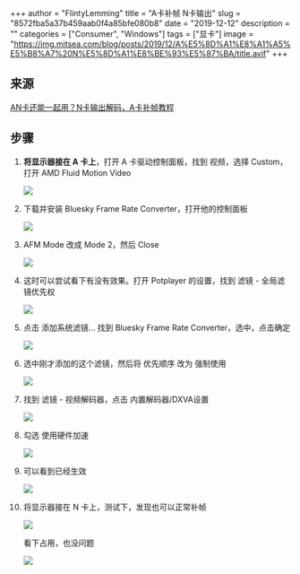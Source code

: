 +++
author = "FlintyLemming"
title = "A卡补帧 N卡输出"
slug = "8572fba5a37b459aab0f4a85bfe080b8"
date = "2019-12-12"
description = ""
categories = ["Consumer", "Windows"]
tags = ["显卡"]
image = "https://img.mitsea.com/blog/posts/2019/12/A%E5%8D%A1%E8%A1%A5%E5%B8%A7%20N%E5%8D%A1%E8%BE%93%E5%87%BA/title.avif"
+++

## 来源

[AN卡还能一起用？N卡输出解码，A卡补帧教程](https://www.bilibili.com/video/av9751675)

## 步骤

1. **将显示器接在 A 卡上**，打开 A 卡驱动控制面板，找到 视频，选择 Custom，打开 AMD Fluid Motion Video

    ![](https://img.mitsea.com/blog/posts/2019/12/A%E5%8D%A1%E8%A1%A5%E5%B8%A7%20N%E5%8D%A1%E8%BE%93%E5%87%BA/1.avif)

2. 下载并安装 Bluesky Frame Rate Converter，打开他的控制面板

    ![](https://img.mitsea.com/blog/posts/2019/12/A%E5%8D%A1%E8%A1%A5%E5%B8%A7%20N%E5%8D%A1%E8%BE%93%E5%87%BA/2.avif)

3. AFM Mode 改成 Mode 2，然后 Close

    ![](https://img.mitsea.com/blog/posts/2019/12/A%E5%8D%A1%E8%A1%A5%E5%B8%A7%20N%E5%8D%A1%E8%BE%93%E5%87%BA/3.avif)

4. 这时可以尝试看下有没有效果。打开 Potplayer 的设置，找到 滤镜 - 全局滤镜优先权

    ![](https://img.mitsea.com/blog/posts/2019/12/A%E5%8D%A1%E8%A1%A5%E5%B8%A7%20N%E5%8D%A1%E8%BE%93%E5%87%BA/4.avif)

5. 点击 添加系统滤镜… 找到 Bluesky Frame Rate Converter，选中，点击确定

    ![](https://img.mitsea.com/blog/posts/2019/12/A%E5%8D%A1%E8%A1%A5%E5%B8%A7%20N%E5%8D%A1%E8%BE%93%E5%87%BA/5.avif)

6. 选中刚才添加的这个滤镜，然后将 优先顺序 改为 强制使用

    ![](https://img.mitsea.com/blog/posts/2019/12/A%E5%8D%A1%E8%A1%A5%E5%B8%A7%20N%E5%8D%A1%E8%BE%93%E5%87%BA/6.avif)

7. 找到 滤镜 - 视频解码器，点击 内置解码器/DXVA设置

    ![](https://img.mitsea.com/blog/posts/2019/12/A%E5%8D%A1%E8%A1%A5%E5%B8%A7%20N%E5%8D%A1%E8%BE%93%E5%87%BA/7.avif)

8. 勾选 使用硬件加速

    ![](https://img.mitsea.com/blog/posts/2019/12/A%E5%8D%A1%E8%A1%A5%E5%B8%A7%20N%E5%8D%A1%E8%BE%93%E5%87%BA/8.avif)

9. 可以看到已经生效

    ![](https://img.mitsea.com/blog/posts/2019/12/A%E5%8D%A1%E8%A1%A5%E5%B8%A7%20N%E5%8D%A1%E8%BE%93%E5%87%BA/9.avif)

10. 将显示器接在 N 卡上，测试下，发现也可以正常补帧

    ![](https://img.mitsea.com/blog/posts/2019/12/A%E5%8D%A1%E8%A1%A5%E5%B8%A7%20N%E5%8D%A1%E8%BE%93%E5%87%BA/10.avif)

    看下占用，也没问题

    ![](https://img.mitsea.com/blog/posts/2019/12/A%E5%8D%A1%E8%A1%A5%E5%B8%A7%20N%E5%8D%A1%E8%BE%93%E5%87%BA/11.avif)
